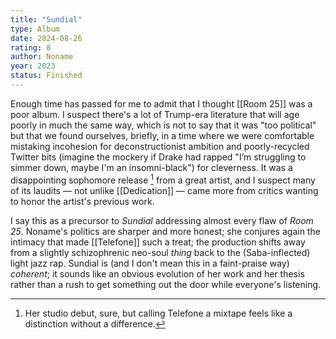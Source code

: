 ```yaml
---
title: "Sundial"
type: Album
date: 2024-08-26
rating: 8
author: Noname
year: 2023
status: Finished
---
```


Enough time has passed for me to admit that I thought [[Room 25]] was a poor album. I suspect there's a lot of Trump-era literature that will age poorly in much the same way, which is not to say that it was "too political" but that we found ourselves, briefly, in a time where we were comfortable mistaking incohesion for deconstructionist ambition and poorly-recycled Twitter bits (imagine the mockery if Drake had rapped "I’m struggling to simmer down, maybe I'm an insomni-black") for cleverness. It was a disappointing sophomore release [^1] from a great artist, and I suspect many of its laudits — not unlike [[Dedication]] — came more from critics wanting to honor the artist's previous work.

I say this as a precursor to _Sundial_ addressing almost every flaw of _Room 25_. Noname's politics are sharper and more honest; she conjures again the intimacy that made [[Telefone]] such a treat; the production shifts away from a slightly schizophrenic neo-soul _thing_ back to the (Saba-inflected) light jazz rap. Sundial is (and I don't mean this in a faint-praise way) _coherent_; it sounds like an obvious evolution of her work and her thesis rather than a rush to get something out the door while everyone's listening.

[^1]: Her studio debut, sure, but calling Telefone a mixtape feels like a distinction without a difference.
